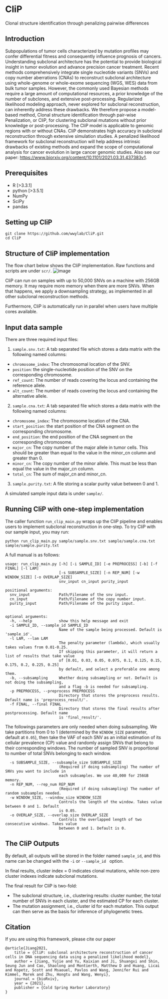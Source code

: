 # CliP
Clonal structure identification through penalizing pairwise differences

## Introduction
Subpopulations of tumor cells characterized by mutation profiles may confer differential fitness and consequently influence prognosis of cancers. Understanding subclonal architecture has the potential to provide biological insight in tumor evolution and advance precision cancer treatment. Recent methods comprehensively integrate single nucleotide variants (SNVs) and copy number aberrations (CNAs) to reconstruct subclonal architecture using whole-genome or whole-exome sequencing (WGS, WES) data from bulk tumor samples. However, the commonly used Bayesian methods require a large amount of computational resources, a prior knowledge of the number of subclones, and extensive post-processing. Regularized likelihood modeling approach, never explored for subclonal reconstruction, can inherently address these drawbacks. We therefore propose a model-based method, Clonal structure identification through pair-wise Penalization, or CliP, for clustering subclonal mutations without prior knowledge or post-processing. The CliP model is applicable to genomic regions with or without CNAs. CliP demonstrates high accuracy in subclonal reconstruction through extensive simulation studies. A penalized likelihood framework for subclonal reconstruction will help address intrinsic drawbacks of existing methods and expand the scope of computational analysis for cancer evolution in large cancer genomic studies. Also see our paper: https://www.biorxiv.org/content/10.1101/2021.03.31.437383v1.


## Prerequisites
- R [>3.3.1]
- python [>3.5.1]
- NumPy
- SciPy
- pandas

## Setting up CliP
```
git clone https://github.com/wwylab/CliP.git
cd CliP
```

## Structure of CliP implementation
The flow chart below shows the CliP implementation. Raw functions and scripts are under `scr/`. 
![image](https://user-images.githubusercontent.com/14543452/114482762-bf4c1480-9bcc-11eb-8c96-a944611e91d7.png)

CliP can run on samples with up to 50,000 SNVs on a machine with 256GB memory. It may require more memory when there are more SNVs. When that happens, we apply a downsampling strategy, as implemented in all other subclonal reconstruction methods. 

Furthermore, CliP is automatically run in parallel when users have multiple cores available.

## Input data sample
There are three required input files:

1. ```sample.snv.txt```: A tab separated file which stores a data matrix with the following named columns:
* ```chromosome_index```: The chromosomal location of the SNV.
* ```position```: the single-nucleotide position of the SNV on the corresponding chromosome.
* ```ref_count```: The number of reads covering the locus and containing the reference allele.
* ```alt_count```: The number of reads covering the locus and containing the alternative allele.

2. ```sample.cna.txt```: A tab separated file which stores a data matrix with the following named columns:
* ```chromosome_index```: The chromosome location of the CNA.
* ```start_position```: the start position of the CNA segment on the corresponding chromosome.
* ```end_position```: the end position of the CNA segment on the corresponding chromosome.
* ```major_cn```: The copy number of the major allele in tumor cells. This should be greater than equal to the value in the minor_cn column and greater than 0.
* ```minor_cn```: The copy number of the minor allele. This must be less than equal the value in the major_cn column.
* ```total_cn```: The sum of major_cn and minor_cn.

3. ```sample.purity.txt```: A file storing a scalar purity value between 0 and 1.

A simulated sample input data is under `sample/`. 


## Running CliP with one-step implementation

The caller function `run_clip_main.py` wraps up the CliP pipeline and enables users to implement subclonal reconstruction in one-step. To try CliP with our sample input, you may run:
```
python run_clip_main.py sample/sample.snv.txt sample/sample.cna.txt sample/sample.purity.txt
````

A full manual is as follows:

```
usage: run_clip_main.py [-h] [-i SAMPLE_ID] [-e PREPROCESS] [-b] [-f FINAL] [-l LAM] 
                        [-s SUBSAMPLE_SIZE] [-n REP_NUM] [-w WINDOW_SIZE] [-o OVERLAP_SIZE]
                        snv_input cn_input purity_input

positional arguments:
  snv_input             Path/Filename of the snv input.
  cn_input              Path/Filename of the copy number input.
  purity_input          Path/Filename of the purity input.


optional arguments:
  -h, --help            show this help message and exit
  -i SAMPLE_ID, --sample_id SAMPLE_ID
                        Name of the sample being processed. Default is 'sample_id'.
  -l LAM, --lam LAM
                        The penalty parameter (lambda), which usually takes values from 0.01-0.25. 
                        If skipping this parameter, it will return a list of results that take value 
                        of [0.01, 0.03, 0.05, 0.075, 0.1, 0.125, 0.15, 0.175, 0.2, 0.225, 0.25] 
                        by default, and select a preferable one among them.
  -b, --subsampling     Whether doing subsampling or not. Default is not doing the subsampling, 
                        and a flag -b is needed for subsampling.
  -p PREPROCESS, --preprocess PREPROCESS
                        Directory that stores the preprocess results. Default name is 'preprocess_result/'.
  -f FINAL, --final FINAL
                        Directory that stores the final results after postprocessing. Default name
                        is 'final_result/'.
```

The followings parameters are only needed when doing subsampling. We take partitions from 0 to 1 (determined by the `WINDOW_SIZE` parameter, default at `0.05`), then take the VAF of each SNV as an initial estimation of its cellular prevalence (CP) value and randomly assign SNVs that belong to their corresponding windows. The number of sampled SNV is proportional to number of total SNVs belonging to each window. 
```
  -s SUBSAMPLE_SIZE, --subsample_size SUBSAMPLE_SIZE
                        (Required if doing subsampling) The number of SNVs you want to include in 
                        each subsamples. We use 40,000 for 256GB memory. 
  -n REP_NUM, --rep_num REP_NUM
                        (Required if doing subsampling) The number of random subsamples needed.
  -w WINDOW_SIZE, --window_size WINDOW_SIZE
                        Controls the length of the window. Takes value between 0 and 1. Default 
                        is 0.05.
  -o OVERLAP_SIZE, --overlap_size OVERLAP_SIZE
                        Controls the overlapped length of two consecutive windows. Takes value 
                        between 0 and 1. Default is 0.
```


## The CliP Outputs
By default, all outputs will be stored in the folder named `sample_id`, and this name can be changed with the `-i` or `--sample_id ` option.

In final results, cluster index = 0 indicates clonal mutations, while non-zero cluster indexes indicate subclonal mutations.

The final result for CliP is two-fold:
* The subclonal structure, i.e., clustering results: cluster number, the total number of SNVs in each cluster, and the estimated CP for each cluster.
* The mutation assignment, i.e., cluster id for each mutation. This output can then serve as the basis for inference of phylogenetic trees.

## Citation
If you are using this framework, please cite our paper
```
@article{Jiang2021,
    title = {CliP: subclonal architecture reconstruction of cancer cells in DNA sequencing data using a penalized likelihood model},
    author = {Jiang, Yujie and Yu, Kaixian and Ji, Shuangxi and Shin, Seung Jun and Cao, Shaolong and Montierth, Matthew D and Huang, Licai and Kopetz, Scott and Msaouel, Pavlos and Wang, Jennifer Rui and Kimmel, Marek and Zhu, Hongtu and Wang, Wenyi},
    journal = {bioRxiv},
    year = {2021},
    publisher = {Cold Spring Harbor Laboratory}
}
```
